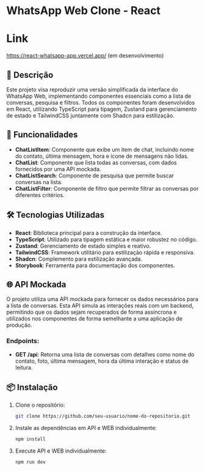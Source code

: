 # WhatsApp Web Clone - React

# Link 
https://react-whatsapp-app.vercel.app/ (em desenvolvimento)

## 📜 Descrição

Este projeto visa reproduzir uma versão simplificada da interface do WhatsApp Web, implementando componentes essenciais como a lista de conversas, pesquisa e filtros. Todos os componentes foram desenvolvidos em React, utilizando TypeScript para tipagem, Zustand para gerenciamento de estado e TailwindCSS juntamente com Shadcn para estilização.

## 🚀 Funcionalidades

- **ChatListItem**: Componente que exibe um item de chat, incluindo nome do contato, última mensagem, hora e ícone de mensagens não lidas.
- **ChatList**: Componente que lista todas as conversas, com dados fornecidos por uma API mockada.
- **ChatListSearch**: Componente de pesquisa que permite buscar conversas na lista.
- **ChatListFilter**: Componente de filtro que permite filtrar as conversas por diferentes critérios.

## 🛠️ Tecnologias Utilizadas

- **React**: Biblioteca principal para a construção da interface.
- **TypeScript**: Utilizado para tipagem estática e maior robustez no código.
- **Zustand**: Gerenciamento de estado simples e reativo.
- **TailwindCSS**: Framework utilitário para estilização rápida e responsiva.
- **Shadcn**: Complemento para estilização avançada.
- **Storybook**: Ferramenta para documentação dos componentes.

## 🌐 API Mockada

O projeto utiliza uma API mockada para fornecer os dados necessários para a lista de conversas. Esta API simula as interações reais com um backend, permitindo que os dados sejam recuperados de forma assíncrona e utilizados nos componentes de forma semelhante a uma aplicação de produção.

### Endpoints:

- **GET /api**: Retorna uma lista de conversas com detalhes como nome do contato, foto, última mensagem, hora da última interação e status de leitura.


## 📦 Instalação

1. Clone o repositório:
   ```bash
   git clone https://github.com/seu-usuario/nome-do-repositorio.git

2. Instale as dependências em API e WEB individualmente:
   ```bash
   npm install

3. Execute API e WEB individualmente:
   ```bash
   npm run dev
